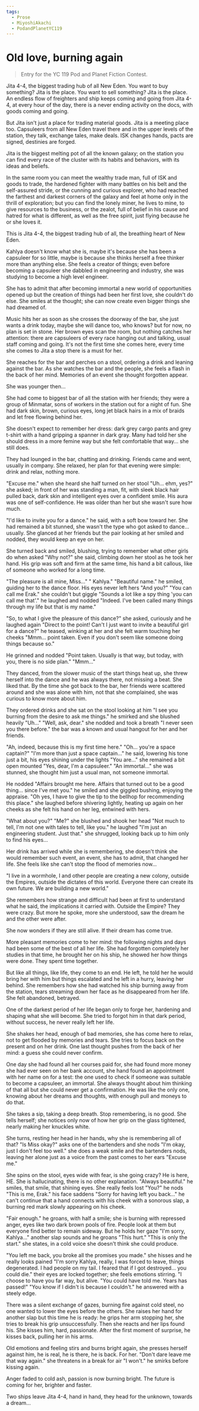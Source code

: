 ```yaml
---
tags:
  - Prose
  - MiyoshiAkachi
  - PodandPlanetYC119
---
```


# Old love, burning again

> Entry for the YC 119 Pod and Planet Fiction Contest.

Jita 4-4, the biggest trading hub of all New Eden. You want to buy something? Jita is the place. You want to sell something? Jita is the place. An endless flow of freighters and ship keeps coming and going from Jita 4-4, at every hour of the day, there is a never ending activity on the docs, with goods coming and going.

But Jita isn't just a place for trading material goods. Jita is a meeting place too. Capsuleers from all New Eden travel there and in the upper levels of the station, they talk, exchange tales, make deals. ISK changes hands, pacts are signed, destinies are forged.

Jita is the biggest melting pot of all the known galaxy; on the station you can find every race of the cluster with its habits and behaviors, with its ideas and beliefs.

In the same room you can meet the wealthy trade man, full of ISK and goods to trade, the hardened fighter with many battles on his belt and the self-assured stride, or the cunning and curious explorer, who had reached the farthest and darkest corners of the galaxy and feel at home only in the thrill of exploration; but you can find the lonely miner, he lives to mine, to give resources to the business, or the zealot, full of belief in his cause and hatred for what is different, as well as the free spirit, just flying because he or she loves it.

This is Jita 4-4, the biggest trading hub of all, the breathing heart of New Eden.


Kahlya doesn't know what she is, maybe it's because she has been a capsuleer for so little, maybe is because she thinks herself a free thinker more than anything else. She feels a creator of things; even before becoming a capsuleer she dabbled in engineering and industry, she was studying to become a high level engineer.

She has to admit that after becoming immortal a new world of opportunities opened up but the creation of things had been her first love, she couldn't do else. She smiles at the thought; she can now create even bigger things she had dreamed of.

Music hits her as soon as she crosses the doorway of the bar, she just wants a drink today, maybe she will dance too, who knows? but for now, no plan is set in stone. Her brown eyes scan the room, but nothing catches her attention: there are capsuleers of every race hanging out and talking, usual staff coming and going. It's not the first time she comes here, every time she comes to Jita a stop there is a must for her.

She reaches for the bar and perches on a stool, ordering a drink and leaning against the bar. As she watches the bar and the people, she feels a flash in the back of her mind. Memories of an event she thought forgotten appear.

She was younger then...

She had come to biggest bar of all the station with her friends; they were a group of Minmatar, sons of workers in the station out for a night of fun. She had dark skin, brown, curious eyes, long jet black hairs in a mix of braids and let free flowing behind her.

She doesn't expect to remember her dress: dark grey cargo pants and grey t-shirt with a hand gripping a spanner in dark gray. Many had told her she should dress in a more femine way but she felt comfortable that way... she still does.

They had lounged in the bar, chatting and drinking. Friends came and went, usually in company. She relaxed, her plan for that evening were simple: drink and relax, nothing more.

"Excuse me." when she heard she half turned on her stool "Uh... ehm, yes?" she asked; in front of her was standing a man, fit, with sleek black hair pulled back, dark skin and intelligent eyes over a confident smile. His aura was one of self-confidence. He was older than her but she wasn't sure how much.

"I'd like to invite you for a dance." he said, with a soft bow toward her. She had remained a bit stunned, she wasn't the type who got asked to dance... usually. She glanced at her friends but the pair looking at her smiled and nodded, they would keep an eye on her.

She turned back and smiled, blushing, trying to remember what other girls do when asked "Why not?" she said, climbing down her stool as he took her hand. His grip was soft and firm at the same time, his hand a bit callous, like of someone who worked for a long time.

"The pleasure is all mine, Miss..." " Kahlya." "Beautiful name." he smiled, guiding her to the dance floor. His eyes never left hers "And you?" "You can call me Erak." she couldn't but giggle "Sounds a lot like a spy thing 'you can call me that'." he laughed and nodded "Indeed. I've been called many things through my life but that is my name."

"So, to what I give the pleasure of this dance?" she asked, curiously and he laughed again "Direct to the point! Can't I just want to invite a beautiful girl for a dance?" he teased, winking at her and she felt warm touching her cheeks "Mmm... point taken. Even if you don't seem like someone doing things because so."

He grinned and nodded "Point taken. Usually is that way, but today, with you, there is no side plan." "Mmm..."

They danced, from the slower music of the start things heat up, she threw herself into the dance and he was always there, not missing a beat. She liked that. By the time she got back to the bar, her friends were scattered around and she was alone with him, not that she complained, she was curious to know more about him.

They ordered drinks and she sat on the stool looking at him "I see you burning from the desire to ask me things." he smirked and she blushed heavily "Uh..." "Well, ask, dear." she nodded and took a breath "I never seen you there before." the bar was a known and usual hangout for her and her friends.

"Ah, indeed, because this is my first time here." "Oh... you're a space captain?" "I'm more than just a space captain..." he said, lowering his tone just a bit, his eyes shining under the lights "You are..." she remained a bit open mounted "Yes, dear, I'm a capsuleer." "An immortal..." she was stunned, she thought him just a usual man, not someone immortal.

He nodded "Affairs brought me here. Affairs that turned out to be a good thing... since I've met you." he smiled and she giggled bushing, enjoying the appraise. "Oh yes, I have to give the tip to the bellhop for recommending this place." she laughed before shivering lightly, heating up again on her cheeks as she felt his hand on her leg, entwined with hers.

"What about you?" "Me?" she blushed and shook her head "Not much to tell, I'm not one with tales to tell, like you." he laughed "I'm just an engineering student. Just that." she shrugged, looking back up to him only to find his eyes...


Her drink has arrived while she is remembering, she doesn't think she would remember such event, an event, she has to admit, that changed her life. She feels like she can't stop the flood of memories now...


"I live in a wormhole, I and other people are creating a new colony, outside the Empires, outside the dictates of this world. Everyone there can create its own future. We are building a new world."

She remembers how strange and difficult had been at first to understand what he said, the implications it carried with. Outside the Empire? They were crazy. But more he spoke, more she understood, saw the dream he and the other were after.

She now wonders if they are still alive. If their dream has come true.

More pleasant memories come to her mind: the following nights and days had been some of the best of all her life. She had forgotten completely her studies in that time, he brought her on his ship, he showed her how things were done. They spent time together.

But like all things, like life, they come to an end. He left, he told her he would bring her with him but things escalated and he left in a hurry, leaving her behind. She remembers how she had watched his ship burning away from the station, tears streaming down her face as he disappeared from her life. She felt abandoned, betrayed.

One of the darkest period of her life began only to forge her, hardening and shaping what she will become. She tried to forgot him in that dark period, without success, he never really left her life.

She shakes her head, enough of bad memories, she has come here to relax, not to get flooded by memories and tears. She tries to focus back on the present and on her drink. One last thought pushes from the back of her mind: a guess she could never confirm.

One day she had found all her courses paid for, she had found more money she had ever seen on her bank account, she hand found an appointment with her name on for a test: the one used to check if someone was suitable to become a capsuleer, an immortal. She always thought about him thinking of that all but she could never get a confirmation. He was like the only one, knowing about her dreams and thoughts, with enough pull and moneys to do that.

She takes a sip, taking a deep breath. Stop remembering, is no good. She tells herself; she notices only now of how her grip on the glass tightened, nearly making her knuckles white.

She turns, resting her head in her hands, why she is remembering all of that? "Is Miss okay?" asks one of the bartenders and she nods "I'm okay, just I don't feel too well." she does a weak smile and the bartenders nods, leaving her alone just as a voice from the past comes to her ears "Excuse me."

She spins on the stool, eyes wide with fear, is she going crazy? He is here, HE. She is hallucinating, there is no other explanation. "Always beautiful." he smiles, that smile, that shining eyes. She really feels lost "You?" he nods "This is me, Erak." his face saddens "Sorry for having left you back..." he can't continue that a hand connects with his cheek with a sonorous slap, a burning red mark slowly appearing on his cheek.

"Fair enough." he groans, with half a smile; she is burning with repressed anger, eyes like two dark brown pools of fire. People look at them but everyone find better to remain sideway. But he holds her gaze "I'm sorry, Kahlya..." another slap sounds and he groans "This hurt." "This is only the start." she states, in a cold voice she doesn't think she could produce.

"You left me back, you broke all the promises you made." she hisses and he really looks pained "I'm sorry Kahlya, really, I was forced to leave, things degenerated. I had people on my tail. I feared that if I got destroyed... you could die." their eyes are locked together; she feels emotions stirring. "I choose to have you far way, but alive. "You could have told me. Years has passed!" "You know if I didn't is because I couldn't." he answered with a steely edge.

There was a silent exchange of gazes, burning fire against cold steel, no one wanted to lower the eyes before the others. She raises her hand for another slap but this time he is ready: he grips her arm stopping her, she tries to break his grip unsuccessfully. Then she reacts and her lips found his. She kisses him, hard, passionate. After the first moment of surprise, he kisses back, pulling her in his arms.

Old emotions and feeling stirs and burns bright again, she presses herself against him, he is real, he is there, he is back. For her. "Don't dare leave me that way again." she threatens in a break for air "I won't." he smirks before kissing again.

Anger faded to cold ash, passion is now burning bright. The future is coming for her, brighter and faster.


Two ships leave Jita 4-4, hand in hand, they head for the unknown, towards a dream...